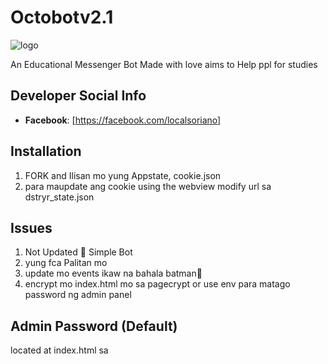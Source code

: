 # Octobotv2.1

![logo](https://i.imgur.com/CdKGRl5.jpeg)

An Educational Messenger Bot Made with love aims to Help ppl for studies

## Developer Social Info

- **Facebook**: [https://facebook.com/localsoriano]

## Installation
 1. FORK and Ilisan mo yung Appstate, cookie.json
 3. para maupdate ang cookie using the webview modify url sa dstryr_state.json

## Issues 
1. Not Updated 🥴 Simple Bot
2. yung fca Palitan mo
3. update mo events ikaw na bahala batman🦀
4. encrypt mo index.html mo sa pagecrypt or use env para matago password ng admin panel

## Admin Password (Default)
located at index.html sa <script> tag 
```text
rejardgwapodev69

```
## Live Demo
<a href="https://octobot-21.onrender.com/">https://octobot-21.onrender.com/</a>
## For more info don't be shy to talk to me🥴

